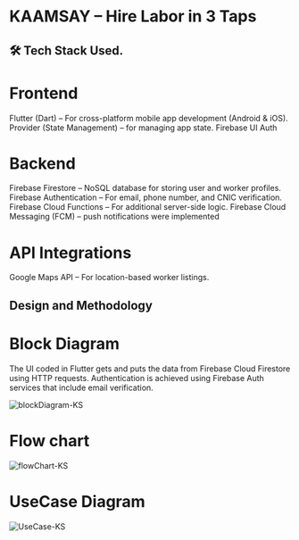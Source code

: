 # KAAMSAY – Hire Labor in 3 Taps

## 🛠️ Tech Stack Used.

# Frontend
Flutter (Dart) – For cross-platform mobile app development (Android & iOS).
Provider (State Management) –  for managing app state.
Firebase UI Auth
# Backend
Firebase Firestore – NoSQL database for storing user and worker profiles.
Firebase Authentication – For email, phone number, and CNIC verification.
Firebase Cloud Functions – For additional server-side logic.
Firebase Cloud Messaging (FCM) – push notifications were implemented

# API Integrations
Google Maps API – For location-based worker listings.


## Design and Methodology

# Block Diagram

The UI coded in Flutter gets and puts the data from Firebase Cloud Firestore using HTTP requests.
Authentication is achieved using Firebase Auth services that include email verification.

![blockDiagram-KS](https://github.com/user-attachments/assets/d6961e46-020d-4549-8421-509955ede915)


# Flow chart

![flowChart-KS](https://github.com/user-attachments/assets/e05814e3-2468-4dc4-88a2-36128a29bae5)

# UseCase Diagram

![UseCase-KS](https://github.com/user-attachments/assets/ff5d2771-384a-422e-9d07-895cc64b08a6)

